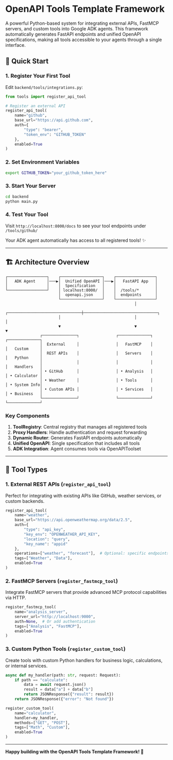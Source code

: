 # OpenAPI Tools Template Framework

A powerful Python-based system for integrating external APIs, FastMCP servers, and custom tools into Google ADK agents. This framework automatically generates FastAPI endpoints and unified OpenAPI specifications, making all tools accessible to your agents through a single interface.

## 🚀 Quick Start

### 1. Register Your First Tool

Edit `backend/tools/integrations.py`:

```python
from tools import register_api_tool

# Register an external API
register_api_tool(
    name="github",
    base_url="https://api.github.com",
    auth={
        "type": "bearer",
        "token_env": "GITHUB_TOKEN"
    },
    enabled=True
)
```

### 2. Set Environment Variables

```bash
export GITHUB_TOKEN="your_github_token_here"
```

### 3. Start Your Server

```bash
cd backend
python main.py
```

### 4. Test Your Tool

Visit `http://localhost:8000/docs` to see your tool endpoints under `/tools/github/`

Your ADK agent automatically has access to all registered tools! ✨

---

## 🏗️ Architecture Overview

```
┌─────────────────┐    ┌──────────────────┐    ┌─────────────────┐
│   ADK Agent     │───▶│  Unified OpenAPI │───▶│   FastAPI App   │
│                 │    │  Specification   │    │                 │
└─────────────────┘    │ localhost:8000/  │    │  /tools/*       │
                       │  openapi.json    │    │  endpoints      │
                       └──────────────────┘    └─────────────────┘
                                                        │
                       ┌────────────────────────────────┼────────────────────────────────┐
                       │                                │                                │
                       ▼                                ▼                                ▼
               ┌───────────────┐                ┌──────────────┐                ┌──────────────┐
               │  External     │                │   FastMCP    │                │   Custom     │
               │  REST APIs    │                │   Servers    │                │   Python     │
               │               │                │              │                │   Handlers   │
               │ • GitHub      │                │ • Analysis   │                │ • Calculator │
               │ • Weather     │                │ • Tools      │                │ • System Info│
               │ • Custom APIs │                │ • Services   │                │ • Business   │
               └───────────────┘                └──────────────┘                └──────────────┘
```

### Key Components

1. **ToolRegistry**: Central registry that manages all registered tools
2. **Proxy Handlers**: Handle authentication and request forwarding
3. **Dynamic Router**: Generates FastAPI endpoints automatically  
4. **Unified OpenAPI**: Single specification that includes all tools
5. **ADK Integration**: Agent consumes tools via OpenAPIToolset

---

## 🔧 Tool Types

### 1. External REST APIs (`register_api_tool`)

Perfect for integrating with existing APIs like GitHub, weather services, or custom backends.

```python
register_api_tool(
    name="weather",
    base_url="https://api.openweathermap.org/data/2.5", 
    auth={
        "type": "api_key",
        "key_env": "OPENWEATHER_API_KEY",
        "location": "query",
        "key_name": "appid"
    },
    operations=["weather", "forecast"],  # Optional: specific endpoints
    tags=["Weather", "Data"],
    enabled=True
)
```

### 2. FastMCP Servers (`register_fastmcp_tool`)

Integrate FastMCP servers that provide advanced MCP protocol capabilities via HTTP.

```python
register_fastmcp_tool(
    name="analysis_server",
    server_url="http://localhost:9000",
    auth=None,  # Or add authentication
    tags=["Analysis", "FastMCP"],
    enabled=True
)
```

### 3. Custom Python Tools (`register_custom_tool`)

Create tools with custom Python handlers for business logic, calculations, or internal services.

```python
async def my_handler(path: str, request: Request):
    if path == "calculate":
        data = await request.json()
        result = data["a"] + data["b"]
        return JSONResponse({"result": result})
    return JSONResponse({"error": "Not found"})

register_custom_tool(
    name="calculator",
    handler=my_handler,
    methods=["GET", "POST"],
    tags=["Math", "Custom"],
    enabled=True
)
```

---

**Happy building with the OpenAPI Tools Template Framework! 🚀**